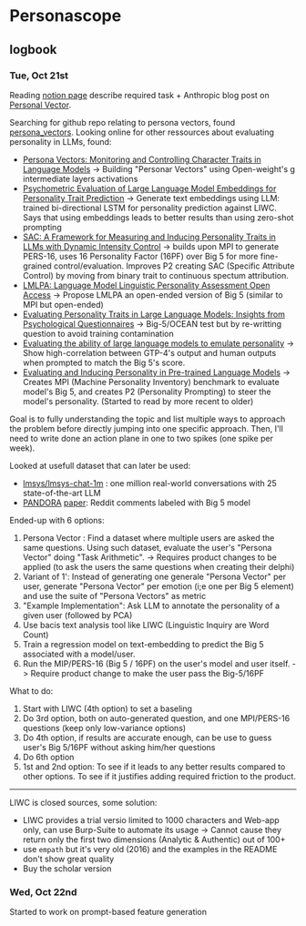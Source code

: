 # Personascope

## logbook

### Tue, Oct 21st

Reading [notion page](https://delphi-ai.notion.site/Valentin-Work-Trial-292a9fbe9ec880358aa0e2066c0acf0f) describe required task + Anthropic blog post on [Personal Vector](https://www.anthropic.com/research/persona-vectors).

Searching for github repo relating to persona vectors, found [persona_vectors](https://github.com/safety-research/persona_vectors).
Looking online for other ressources about evaluating personality in LLMs, found:

* [Persona Vectors: Monitoring and Controlling Character Traits in Language Models](https://arxiv.org/abs/2507.21509) -> Building "Personar Vectors" using Open-weight's g intermediate layers activations
* [Psychometric Evaluation of Large Language Model Embeddings for Personality Trait Prediction](https://www.jmir.org/2025/1/e75347) -> Generate text embeddings using LLM: trained bi-directional LSTM for personality prediction against LIWC. Says that using embeddings leads to better results than using zero-shot prompting
* [SAC: A Framework for Measuring and Inducing Personality Traits in LLMs with Dynamic Intensity Control](https://arxiv.org/abs/2506.20993v1) -> builds upon MPI to generate PERS-16, uses 16 Personality Factor (16PF) over Big 5 for more fine-grained control/evaluation. Improves P2 creating SAC (Specific Attribute Control) by moving from binary trait to continuous spectum attribution.
* [LMLPA: Language Model Linguistic Personality Assessment Open Access](https://direct.mit.edu/coli/article/51/2/599/127544/LMLPA-Language-Model-Linguistic-Personality) -> Propose LMLPA an open-ended version of Big 5 (similar to MPI but open-ended)
* [Evaluating Personality Traits in Large Language Models: Insights from Psychological Questionnaires](https://arxiv.org/abs/2502.05248) -> Big-5/OCEAN test but by re-writting question to avoid training contamination
* [Evaluating the ability of large language models to emulate personality](https://www.nature.com/articles/s41598-024-84109-5) -> Show high-correlation between GTP-4's output and human outputs when prompted to match the Big 5's score.
* [Evaluating and Inducing Personality in Pre-trained Language Models](https://arxiv.org/abs/2206.07550) -> Creates MPI (Machine Personality Inventory) benchmark to evaluate model's Big 5, and creates P2 (Personality Prompting) to steer the model's personality.
(Started to read by more recent to older)

Goal is to fully understanding the topic and list multiple ways to approach the problem before directly jumping into one specific approach.
Then, I'll need to write done an action plane in one to two spikes (one spike per week).

Looked at usefull dataset that can later be used:
* [lmsys/lmsys-chat-1m](https://huggingface.co/datasets/lmsys/lmsys-chat-1m) : one million real-world conversations with 25 state-of-the-art LLM
* [PANDORA](https://psy.takelab.fer.hr/datasets/all/pandora/) [paper](https://huggingface.co/papers/2004.04460): Reddit comments labeled with Big 5 model

Ended-up with 6 options:
1) Persona Vector : Find a dataset where multiple users are asked the same questions. Using such dataset, evaluate the user's "Persona Vector" doing "Task Arithmetic". -> Requires product changes to be applied (to ask the users the same questions when creating their delphi)
2) Variant of 1': Instead of generating one generale "Persona Vector" per user, generate "Persona Vector" per emotion (i;e one per Big 5 element) and use the suite of "Persona Vectors" as metric
3) "Example Implementation": Ask LLM to annotate the personality of a given user (followed by PCA)
4) Use bacis text analysis tool like LIWC (Linguistic Inquiry are Word Count)
5) Train a regression model on text-embedding to predict the Big 5 associated with a model/user.
6) Run the MIP/PERS-16 (Big 5 / 16PF) on the user's model and user itself. -> Require product change to make the user pass the Big-5/16PF

What to do:
1. Start with LIWC (4th option) to set a baseling
2. Do 3rd option, both on auto-generated question, and one MPI/PERS-16 questions (keep only low-variance options)
3. Do 4th option, if results are accurate enough, can be use to guess user's Big 5/16PF without asking him/her questions
4. Do 6th option
5. 1st and 2nd option: To see if it leads to any better results compared to other options. To see if it justifies adding required friction to the product.

---

LIWC is closed sources, some solution:
* LIWC provides a trial versio limited to 1000 characters and Web-app only, can use Burp-Suite to automate its usage -> Cannot cause they return only the first two dimensions (Analytic & Authentic) out of 100+
* use `empath` but it's very old (2016) and the examples in the README don't show great quality
* Buy the scholar version

### Wed, Oct 22nd

Started to work on prompt-based feature generation
